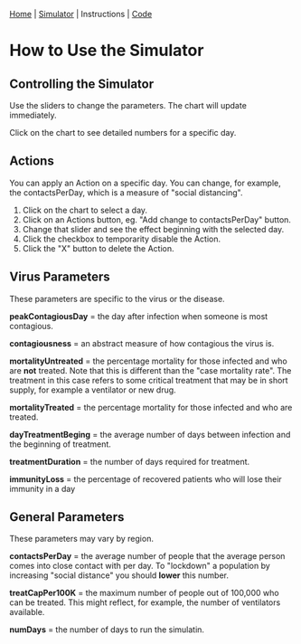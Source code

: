 [Home](index.html) | [Simulator](simpidemic.html) | Instructions | [Code](https://github.com/philburk/simpidemic)

# How to Use the Simulator

## Controlling the Simulator

Use the sliders to change the parameters. The chart will update immediately.

Click on the chart to see detailed numbers for a specific day.

## Actions

You can apply an Action on a specific day. You can change, for example, the contactsPerDay, which is a measure of "social distancing".

1. Click on the chart to select a day.
1. Click on an Actions button, eg. "Add change to contactsPerDay" button.
1. Change that slider and see the effect beginning with the selected day.
1. Click the checkbox to temporarity disable the Action.
1. Click the "X" button to delete the Action.

## Virus Parameters

These parameters are specific to the virus or the disease.

**peakContagiousDay** = the day after infection when someone is most contagious.

**contagiousness** = an abstract measure of how contagious the virus is.

**mortalityUntreated** = the percentage mortality for those infected and who are **not** treated.
Note that this is different than the "case mortality rate". The treatment in this case refers to some critical treatment that may be in short supply, for example a ventilator or new drug.

**mortalityTreated** = the percentage mortality for those infected and who are treated.

**dayTreatmentBeging** = the average number of days between infection and the beginning of treatment.

**treatmentDuration** = the number of days required for treatment.

**immunityLoss** = the percentage of recovered patients who will lose their immunity in a day

## General Parameters

These parameters may vary by region.

**contactsPerDay** = the average number of people that the average person comes into close contact with per day.
To "lockdown" a population by increasing "social distance" you should **lower** this number.

**treatCapPer100K** = the maximum number of people out of 100,000 who can be treated. This might reflect, for example, the number of ventilators available.

**numDays** = the number of days to run the simulatin.
